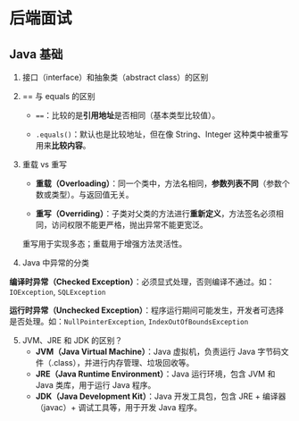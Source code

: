 # 后端面试

## Java 基础

1. 接口（interface）和抽象类（abstract class）的区别

   

2. == 与 equals 的区别

   - `==`：比较的是**引用地址**是否相同（基本类型比较值）。

   - `.equals()`：默认也是比较地址，但在像 String、Integer 这种类中被重写用来**比较内容**。

3. 重载 vs 重写

   - **重载（Overloading）**：同一个类中，方法名相同，**参数列表不同**（参数个数或类型）。与返回值无关。

   - **重写（Overriding）**：子类对父类的方法进行**重新定义**，方法签名必须相同，访问权限不能更严格，抛出异常不能更宽泛。

   重写用于实现多态；重载用于增强方法灵活性。

4.  Java 中异常的分类

   **编译时异常（Checked Exception）**：必须显式处理，否则编译不通过。如：`IOException`, `SQLException`

   **运行时异常（Unchecked Exception）**：程序运行期间可能发生，开发者可选择是否处理。如：`NullPointerException`, `IndexOutOfBoundsException`

5. JVM、JRE 和 JDK 的区别？
   - **JVM（Java Virtual Machine）**：Java 虚拟机，负责运行 Java 字节码文件（.class），并进行内存管理、垃圾回收等。
   - **JRE（Java Runtime Environment）**：Java 运行环境，包含 JVM 和 Java 类库，用于运行 Java 程序。
   - **JDK（Java Development Kit）**：Java 开发工具包，包含 JRE + 编译器（javac）+ 调试工具等，用于开发 Java 程序。

























